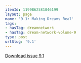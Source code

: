 ```yaml
---
itemId: 1199862581046199
layout: page
name: '9.1: Making Dreams Real'
tags:
- hasTag: dreamnetwork
- hasTag: dream-network-volume-9
type: post
urlSlug: '9.1'
---
```

<a href="files/pdfs/Volume_9/9.1-Dream-Network-Journal_Volume-9_No-1.pdf" download="">Download issue 9.1</a>
